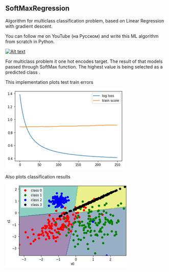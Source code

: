 ## SoftMaxRegression

Algorithm for multiclass classification problem, based on Linear Regression with gradient descent.

You can follow me on YouTube (на Русском) and write this ML algorithm from scratch in Python.

[![Alt text](https://img.youtube.com/vi/8LEM5CAL8Ns/mq3.jpg)](https://www.youtube.com/watch?v=8LEM5CAL8Ns)

For multiclass problem it one hot encodes target. The result of that models passed through SoftMax function.
The highest value is being selected as a predicted class .

This implementation plots test train errors

![picture 1](error.png)

Also plots classification results

![picture 2](classification.png)
